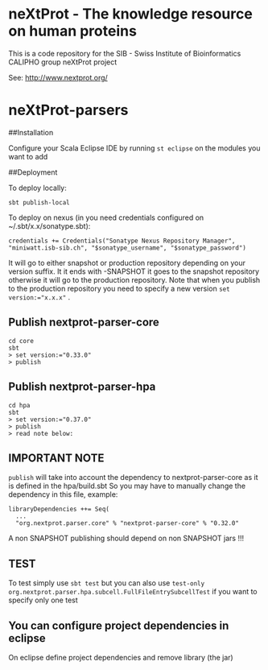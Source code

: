 # neXtProt - The knowledge resource on human proteins

This is a code repository for the SIB - Swiss Institute of Bioinformatics CALIPHO group neXtProt project

See: http://www.nextprot.org/

# neXtProt-parsers

##Installation

Configure your Scala Eclipse IDE by running `st eclipse` on the modules you want to add

##Deployment

To deploy locally:

```
sbt publish-local
```

To deploy on nexus (in you need credentials configured on ~/.sbt/x.x/sonatype.sbt):

```
credentials += Credentials("Sonatype Nexus Repository Manager", "miniwatt.isb-sib.ch", "$sonatype_username", "$sonatype_password")
```

It will go to either snapshot or production repository depending on your version suffix. It it ends with -SNAPSHOT it goes to the snapshot repository otherwise it will go to the production repository. Note that when you publish to the production repository you need to specify a new version `set version:="x.x.x"` .

Publish nextprot-parser-core
----------------------------

```
cd core
sbt
> set version:="0.33.0"
> publish
```

Publish nextprot-parser-hpa
---------------------------

```
cd hpa
sbt
> set version:="0.37.0"
> publish
> read note below:
```

IMPORTANT NOTE 
--------------

`publish` will take into account the dependency to nextprot-parser-core as it is defined in the hpa/build.sbt
So you may have to manually change the dependency in this file, example:

```
libraryDependencies ++= Seq(
  ...
  "org.nextprot.parser.core" % "nextprot-parser-core" % "0.32.0"
```

A non SNAPSHOT publishing should depend on non SNAPSHOT jars !!!

TEST
----

To test simply use ```sbt test``` but you can also use ```test-only org.nextprot.parser.hpa.subcell.FullFileEntrySubcellTest``` if you want to specify only one test

You can configure project dependencies in eclipse
-------------------------------------------------

On eclipse define project dependencies and remove library (the jar)
